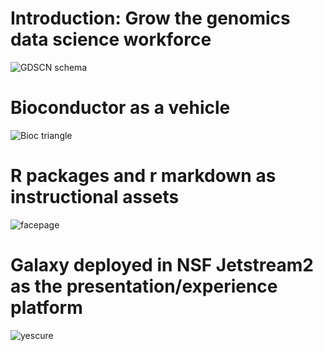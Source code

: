 # Introduction: Grow the genomics data science workforce

![GDSCN schema](images/gdscnSchema.jpg)

# Bioconductor as a vehicle

![Bioc triangle](images/triangle.jpg)

# R packages and r markdown as instructional assets

![facepage](images/yespkgdown.jpg)

# Galaxy deployed in NSF Jetstream2 as the presentation/experience platform

![yescure](images/yescure.jpg)
